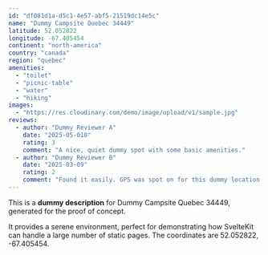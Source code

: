 ```yaml
---
id: "df081d1a-d5c1-4e57-abf5-21519dc14e5c"
name: "Dummy Campsite Quebec 34449"
latitude: 52.052822
longitude: -67.405454
continent: "north-america"
country: "canada"
region: "quebec"
amenities:
  - "toilet"
  - "picnic-table"
  - "water"
  - "hiking"
images:
  - "https://res.cloudinary.com/demo/image/upload/v1/sample.jpg"
reviews:
  - author: "Dummy Reviewer A"
    date: "2025-05-010"
    rating: 3
    comment: "A nice, quiet dummy spot with some basic amenities."
  - author: "Dummy Reviewer B"
    date: "2025-03-09"
    rating: 2
    comment: "Found it easily. GPS was spot on for this dummy location."
---
```


This is a **dummy description** for Dummy Campsite Quebec 34449, generated for the proof of concept.

It provides a serene environment, perfect for demonstrating how SvelteKit can handle a large number of static pages. The coordinates are 52.052822, -67.405454.
